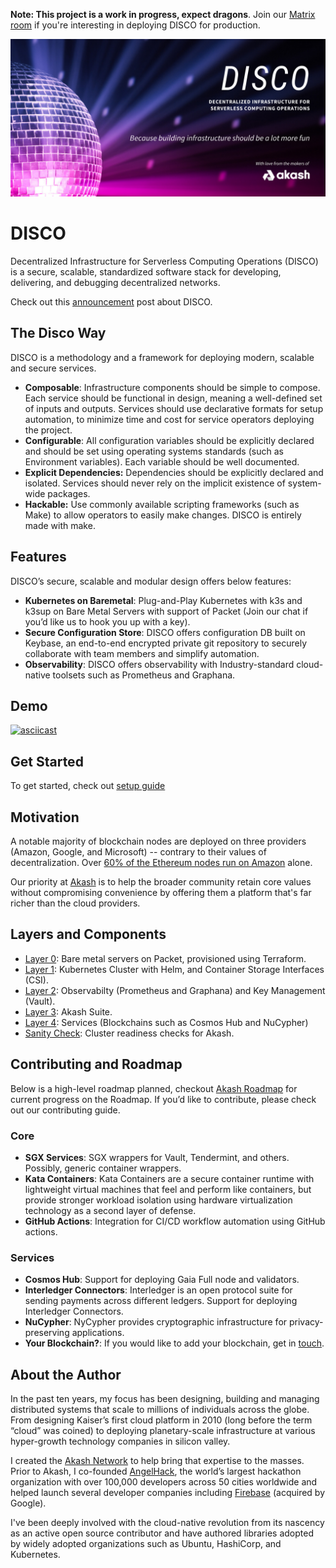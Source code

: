 **Note: This project is a work in progress, expect dragons**. Join our [Matrix room](https://akash.network/chat) if you're interesting in deploying DISCO for production.

![Disco](disco.png)

# DISCO

Decentralized Infrastructure for Serverless Computing Operations (DISCO) is a secure, scalable, standardized software stack for developing, delivering, and debugging decentralized networks.

Check out this [announcement](https://techcrunch.com/2017/11/21/overclock-labs-bets-on-kubernetes-to-help-companies-automate-their-cloud-infrastructure) post about DISCO.

## The Disco Way

DISCO is a methodology and a framework for deploying modern, scalable and secure services.

- **Composable**: Infrastructure components should be simple to compose. Each service should be functional in design, meaning a well-defined set of inputs and outputs. Services should use declarative formats for setup automation, to minimize time and cost for service operators deploying the project.
- **Configurable**: All configuration variables should be explicitly declared and should be set using operating systems standards (such as Environment variables). Each variable should be well documented.
- **Explicit Dependencies:** Dependencies should be explicitly declared and isolated. Services should never rely on the implicit existence of system-wide packages.
- **Hackable:** Use commonly available scripting frameworks (such as Make) to allow operators to easily make changes. DISCO is entirely made with make.

## Features

DISCO’s secure, scalable and modular design offers below features:

- **Kubernetes on Baremetal**: Plug-and-Play Kubernetes with k3s and k3sup on Bare Metal Servers with support of Packet (Join our chat if you’d like us to hook you up with a key).
- **Secure Configuration Store**: DISCO offers configuration DB built on Keybase, an end-to-end encrypted private git repository to securely collaborate with team members and simplify automation.
- **Observability**: DISCO offers observability with Industry-standard cloud-native toolsets such as Prometheus and Graphana.

## Demo

[![asciicast](https://asciinema.org/a/276427.svg)](https://asciinema.org/a/276427)

## Get Started

To get started, check out [setup guide](setup.md)

## Motivation

A notable majority of blockchain nodes are deployed on three providers (Amazon, Google, and Microsoft) -- contrary to their values of decentralization. Over [60% of the Ethereum nodes run on Amazon](https://thenextweb-com.cdn.ampproject.org/c/s/thenextweb.com/hardfork/2019/09/23/ethereum-nodes-cloud-services-amazon-web-services-blockchain-hosted-decentralization/amp) alone.

Our priority at [Akash](https://akash.network) is to help the broader community retain core values without compromising convenience by offering them a platform that's far richer than the cloud providers.

## Layers and Components

- [Layer 0](layer0): Bare metal servers on Packet, provisioned using Terraform.
- [Layer 1](layer1): Kubernetes Cluster with Helm, and Container Storage Interfaces (CSI).
- [Layer 2](layer2): Observabilty (Prometheus and Graphana) and Key Management (Vault).
- [Layer 3](layer3): Akash Suite.
- [Layer 4](layer4): Services (Blockchains such as Cosmos Hub and NuCypher)
- [Sanity Check](sanity): Cluster readiness checks for Akash.

## Contributing and Roadmap

Below is a high-level roadmap planned, checkout [Akash Roadmap](http://akash.network/roadmap) for current progress on the Roadmap. If you’d like to contribute, please check out our contributing guide.

### Core
- **SGX Services**: SGX wrappers for Vault, Tendermint, and others. Possibly, generic container wrappers.
- **Kata Containers**: Kata Containers are a secure container runtime with lightweight virtual machines that feel and perform like containers, but provide stronger workload isolation using hardware virtualization technology as a second layer of defense.
- **GitHub Actions**: Integration for CI/CD workflow automation using GitHub actions.

### Services
- **Cosmos Hub**: Support for deploying Gaia Full node and validators.
- **Interledger Connectors**: Interledger is an open protocol suite for sending payments across different ledgers. Support for deploying Interledger Connectors.
- **NuCypher**: NyCypher provides cryptographic infrastructure for privacy-preserving applications.
- **Your Blockchain?**: If you would like to add your blockchain, get in [touch](http://akash.network/chat).


## About the Author

In the past ten years, my focus has been designing, building and managing distributed systems that scale to millions of individuals across the globe. From designing Kaiser’s first cloud platform in 2010 (long before the term “cloud” was coined) to deploying planetary-scale infrastructure at various hyper-growth technology companies in silicon valley.

I created the [Akash Network](https://akash.network) to help bring that expertise to the masses. Prior to Akash, I co-founded [AngelHack](http://angelhack.com), the world’s largest hackathon organization with over 100,000 developers across 50 cities worldwide and helped launch several developer companies including [Firebase](http://firebase.com) (acquired by Google).

I've been deeply involved with the cloud-native revolution from its nascency as an active open source contributor and have authored libraries adopted by widely adopted organizations such as Ubuntu, HashiCorp, and Kubernetes.
